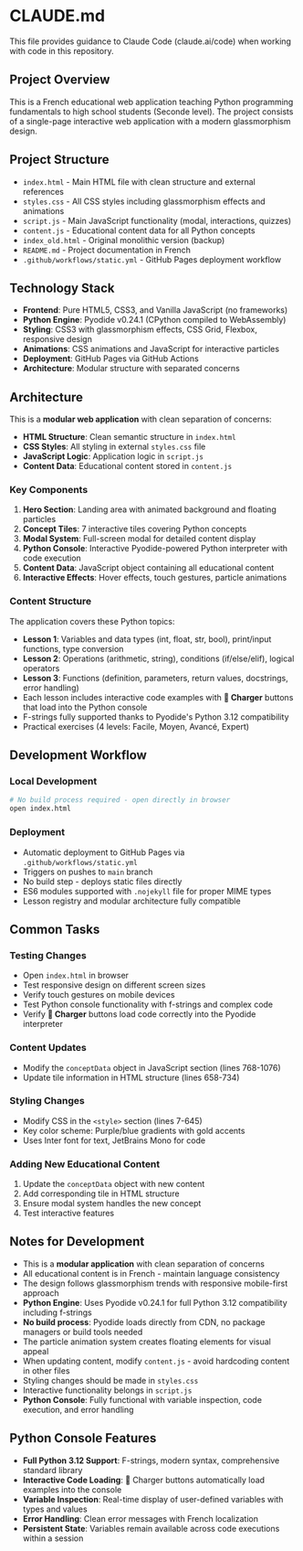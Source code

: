 # CLAUDE.md

This file provides guidance to Claude Code (claude.ai/code) when working with code in this repository.

## Project Overview

This is a French educational web application teaching Python programming fundamentals to high school students (Seconde level). The project consists of a single-page interactive web application with a modern glassmorphism design.

## Project Structure

- `index.html` - Main HTML file with clean structure and external references
- `styles.css` - All CSS styles including glassmorphism effects and animations
- `script.js` - Main JavaScript functionality (modal, interactions, quizzes)
- `content.js` - Educational content data for all Python concepts
- `index_old.html` - Original monolithic version (backup)
- `README.md` - Project documentation in French
- `.github/workflows/static.yml` - GitHub Pages deployment workflow

## Technology Stack

- **Frontend**: Pure HTML5, CSS3, and Vanilla JavaScript (no frameworks)
- **Python Engine**: Pyodide v0.24.1 (CPython compiled to WebAssembly)
- **Styling**: CSS3 with glassmorphism effects, CSS Grid, Flexbox, responsive design
- **Animations**: CSS animations and JavaScript for interactive particles
- **Deployment**: GitHub Pages via GitHub Actions
- **Architecture**: Modular structure with separated concerns

## Architecture

This is a **modular web application** with clean separation of concerns:

- **HTML Structure**: Clean semantic structure in `index.html`
- **CSS Styles**: All styling in external `styles.css` file
- **JavaScript Logic**: Application logic in `script.js`
- **Content Data**: Educational content stored in `content.js`

### Key Components

1. **Hero Section**: Landing area with animated background and floating particles
2. **Concept Tiles**: 7 interactive tiles covering Python concepts
3. **Modal System**: Full-screen modal for detailed content display
4. **Python Console**: Interactive Pyodide-powered Python interpreter with code execution
5. **Content Data**: JavaScript object containing all educational content
6. **Interactive Effects**: Hover effects, touch gestures, particle animations

### Content Structure

The application covers these Python topics:
- **Lesson 1**: Variables and data types (int, float, str, bool), print/input functions, type conversion
- **Lesson 2**: Operations (arithmetic, string), conditions (if/else/elif), logical operators
- **Lesson 3**: Functions (definition, parameters, return values, docstrings, error handling)
- Each lesson includes interactive code examples with **🐍 Charger** buttons that load into the Python console
- F-strings fully supported thanks to Pyodide's Python 3.12 compatibility
- Practical exercises (4 levels: Facile, Moyen, Avancé, Expert)

## Development Workflow

### Local Development
```bash
# No build process required - open directly in browser
open index.html
```

### Deployment
- Automatic deployment to GitHub Pages via `.github/workflows/static.yml`
- Triggers on pushes to `main` branch
- No build step - deploys static files directly
- ES6 modules supported with `.nojekyll` file for proper MIME types
- Lesson registry and modular architecture fully compatible

## Common Tasks

### Testing Changes
- Open `index.html` in browser
- Test responsive design on different screen sizes
- Verify touch gestures on mobile devices
- Test Python console functionality with f-strings and complex code
- Verify **🐍 Charger** buttons load code correctly into the Pyodide interpreter

### Content Updates
- Modify the `conceptData` object in JavaScript section (lines 768-1076)
- Update tile information in HTML structure (lines 658-734)

### Styling Changes
- Modify CSS in the `<style>` section (lines 7-645)
- Key color scheme: Purple/blue gradients with gold accents
- Uses Inter font for text, JetBrains Mono for code

### Adding New Educational Content
1. Update the `conceptData` object with new content
2. Add corresponding tile in HTML structure
3. Ensure modal system handles the new concept
4. Test interactive features

## Notes for Development

- This is a **modular application** with clean separation of concerns
- All educational content is in French - maintain language consistency  
- The design follows glassmorphism trends with responsive mobile-first approach
- **Python Engine**: Uses Pyodide v0.24.1 for full Python 3.12 compatibility including f-strings
- **No build process**: Pyodide loads directly from CDN, no package managers or build tools needed
- The particle animation system creates floating elements for visual appeal
- When updating content, modify `content.js` - avoid hardcoding content in other files
- Styling changes should be made in `styles.css`
- Interactive functionality belongs in `script.js`
- **Python Console**: Fully functional with variable inspection, code execution, and error handling

## Python Console Features

- **Full Python 3.12 Support**: F-strings, modern syntax, comprehensive standard library
- **Interactive Code Loading**: 🐍 Charger buttons automatically load examples into the console
- **Variable Inspection**: Real-time display of user-defined variables with types and values
- **Error Handling**: Clean error messages with French localization
- **Persistent State**: Variables remain available across code executions within a session